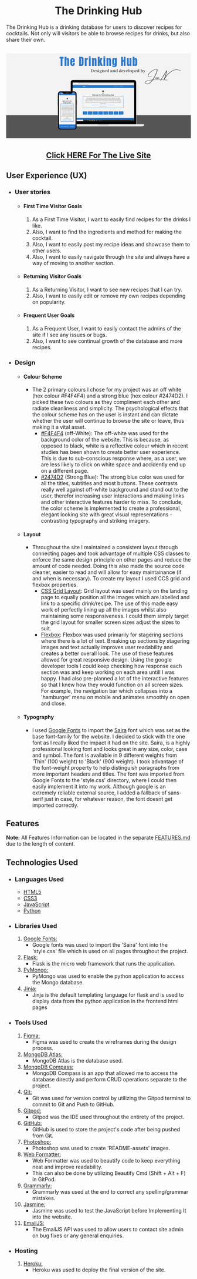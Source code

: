 <h1 align="center">The Drinking Hub</h1>

The Drinking Hub is a drinking database for users to discover recipes for cocktails. Not only will visitors be able to browse recipes for drinks, but also share their own.
  
<h2 align="center"><img src="README-assets/drinkHubBanner.png"></h2>
<h2 align="center"><a href="#">Click HERE For The Live Site</a></h2>

## User Experience (UX)

- ### User stories
    - #### First Time Visitor Goals
        1. As a First Time Visitor, I want to easily find recipes for the drinks I like.
        2. Also, I want to find the ingredients and method for making the cocktail.
        4. Also, I want to easily post my recipe ideas and showcase them to other users.
        3. Also, I want to easily navigate through the site and always have a way of moving to another section.

    - #### Returning Visitor Goals
        1. As a Returning Visitor, I want to see new recipes that I can try.
        2. Also, I want to easily edit or remove my own recipes depending on popularity.

    - #### Frequent User Goals
        1. As a Frequent User, I want to easily contact the admins of the site if I see any issues or bugs.
        2. Also, I want to see continual growth of the database and more recipes.

- ### Design
    - #### Colour Scheme
        - The 2 primary colours I chose for my project was an off white (hex colour #F4F4F4) and a strong blue (hex colour #2474D2). I picked these two colours
        as they compliment each other and radiate cleanliness and simplicity. The psychological effects that the colour scheme has on the user is instant and can
        dictate whether the user will continue to browse the site or leave, thus making it a vital asset.
            - [#F4F4F4](https://www.colorhexa.com/f4f4f4) (off-White): The off-white was used for the background color of the website. This is because,
            as opposed to black, white is a reflective colour which in recent studies has been shown to create better user experience. This is due to sub-conscious
            response where, as a user, we are less likely to click on white space and accidently end up on a different page. 
            - [#2474D2](https://www.colorhexa.com/2474d2) (Strong Blue): The strong blue color was used for all the titles, subtitles and most buttons.
            These contrasts really well against off-white background and stand out to the user, therefor increasing user interactions and making links and other interactive
            features harder to miss.
        To conclude, the color scheme is implemented to create a professional, elegant looking site with great visual representations - contrasting typography
        and striking imagery.

    - #### Layout
        - Throughout the site I maintained a consistent layout through connecting pages and took advantage of multiple CSS classes to enforce the same design principle
        on other pages and reduce the amount of code needed. Doing this also made the source code cleaner, easier to read and will allow for easy maintainance (if and
        when is necessary). To create my layout I used CCS grid and flexbox properties.
            - [CSS Grid Layout](https://developer.mozilla.org/en-US/docs/Web/CSS/CSS_Grid_Layout): Grid layout was used mainly on the landing page to equally position
            all the images which are labelled and link to a specific drink/recipe. The use of this made easy work of perfectly lining up all the images whilst also
            maintaining some responsiveness. I could them simply target the grid layout for smaller screen sizes adjust the sizes to suit.
            - [Flexbox](https://developer.mozilla.org/en-US/docs/Web/CSS/CSS_Flexible_Box_Layout/Basic_Concepts_of_Flexbox): Flexbox was used primarily for stagering
            sections where there is a lot of text. Breaking up sections by stagering images and text actually improves user readability and creates a better
            overall look.
        The use of these features allowed for great responsive design. Using the google developer tools I could keep checking how response each section was and keep working
        on each area untill I was happy. I had also pre-planned a lot of the interactive features so that I knew how they would function on all screen sizes. For example, the
        navigation bar which collapses into a 'hamburger' menu on mobile and animates smoothly on open and close.

    - #### Typography
        - I used [Google Fonts](https://fonts.google.com/) to import the [Saira](https://fonts.google.com/specimen/Saira?query=saira) font which was set as the base
        font-family for the website. I decided to stick with the one font as I really liked the impact it had on the site. Saira, is a highly professional looking
        font and looks great in any size, color, case and symbol. The font is available in 9 different weights from 'Thin' (100 weight) to 'Black' (900 weight).
        I took advantage of the font-weight property to help distinguish paragraphs from more important headers and titles. The font was imported from Google Fonts to
        the 'style.css' directory, where I could then easily implement it into my work. Although google is an extremely reliable external source, I added a fallback
        of sans-serif just in case, for whatever reason, the font doesnt get imported correctly.

## Features

**Note:** All Features Information can be located in the separate [FEATURES.md](https://github.com/joenapper/drinking-hub/blob/master/FEATURES.md) due to the length of content.

## Technologies Used

- ### Languages Used
    - [HTML5](https://en.wikipedia.org/wiki/HTML5)
    - [CSS3](https://en.wikipedia.org/wiki/Cascading_Style_Sheets)
    - [JavaScript](https://en.wikipedia.org/wiki/JavaScript)
    - [Python](https://en.wikipedia.org/wiki/Python_(programming_language))

- ### Libraries Used
    1. [Google Fonts:](https://fonts.google.com/)
        - Google fonts was used to import the 'Saira' font into the 'style.css' file which is used on all pages throughout the project.
    2. [Flask:](https://palletsprojects.com/p/flask/)
        - Flask is the micro web framework that runs the application.
    3. [PyMongo:](https://pymongo.readthedocs.io/en/stable/)
        - PyMongo was used to enable the python application to access the Mongo database.
    4. [Jinja:](https://jinja.palletsprojects.com/en/2.11.x/)
        - Jinja is the default templating language for flask and is used to display data from the python application in the frontend html pages

- ### Tools Used
    1. [Figma:](https://www.figma.com/)
        - Figma was used to create the wireframes during the design process.
    2. [MongoDB Atlas:](https://www.mongodb.com/)
        - MongoDB Atlas is the database used.
    3. [MongoDB Compass:](https://www.mongodb.com/)
        - MongoDB Compass is an app that allowed me to access the database directly and perform CRUD operations separate to the project.
    4. [Git:](https://git-scm.com/)
        - Git was used for version control by utilizing the Gitpod terminal to commit to Git and Push to GitHub.
    5. [Gitpod:](https://www.gitpod.io/)
        - Gitpod was the IDE used throughout the entirety of the project. 
    6. [GitHub:](https://github.com/)
        - GitHub is used to store the project's code after being pushed from Git.
    7. [Photoshop:](https://www.adobe.com/ie/products/photoshop.html)
        - Photoshop was used to create 'README-assets' images. 
    8. [Web Formatter:](https://webformatter.com/)
        - Web Formatter was used to beautify code to keep everything neat and improve readability. 
        - This can also be done by utilizing Beautify Cmd (Shift + Alt + F) in GitPod.
    9. [Grammarly:](https://app.grammarly.com/)
        - Grammarly was used at the end to correct any spelling/grammar mistakes. 
    10. [Jasmine:](https://jasmine.github.io/)
        - Jasmine was used to test the JavaScript before Implementing It into the website.
    11. [EmailJS:](https://www.emailjs.com/)
        - The EmailJS API was used to allow users to contact site admin on bug fixes or any general enquiries. 

- ### Hosting
    1. [Heroku:](https://www.heroku.com/)
        - Heroku was used to deploy the final version of the site.
    




